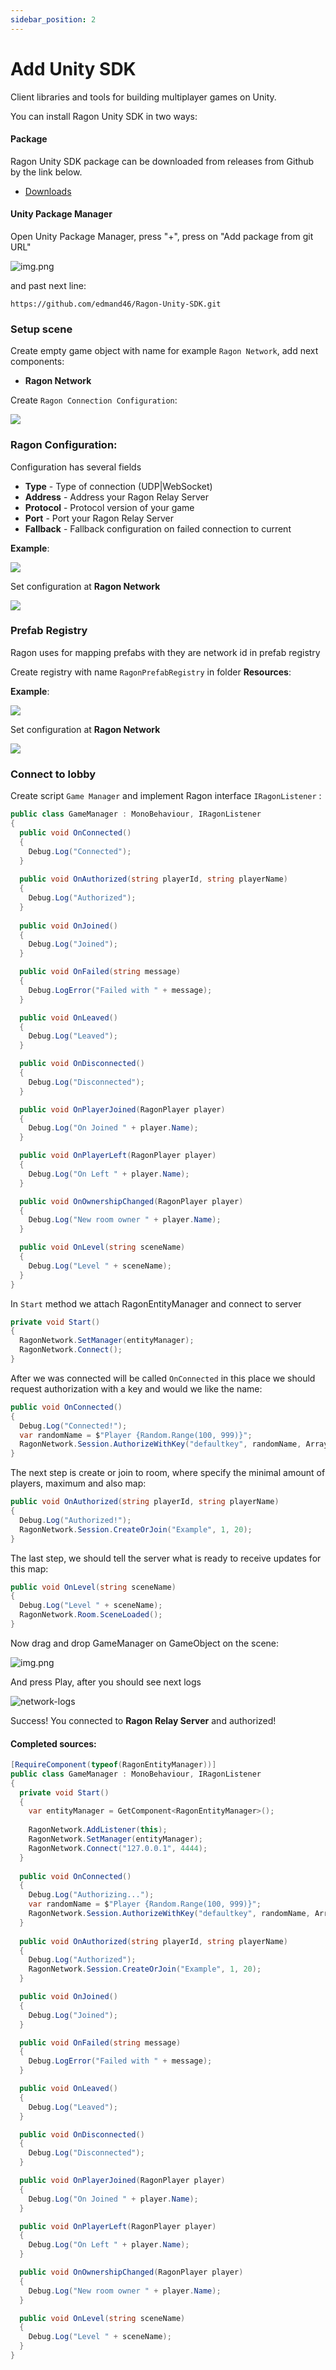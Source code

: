 ```yaml
---
sidebar_position: 2
---
```


# Add Unity SDK

Client libraries and tools for building multiplayer games on Unity.

You can install Ragon Unity SDK in two ways:

#### Package

Ragon Unity SDK package can be downloaded from releases from Github by the link below.

- [Downloads](https://github.com/edmand46/Ragon-Unity-SDK/releases)


#### Unity Package Manager

Open Unity Package Manager, press "+", press on "Add package from git URL"

![img.png](/img/upm_git_url.png)

and past next line:

```
https://github.com/edmand46/Ragon-Unity-SDK.git
```

### Setup scene

Create empty game object with name for example ``Ragon Network``, add next components:

- **Ragon Network**

Create ```Ragon Connection Configuration```:

<img src="/images/connection-configuration.png"></img>

### Ragon Configuration:

Configuration has several fields

- **Type** - Type of connection (UDP|WebSocket)
- **Address** - Address your Ragon Relay Server
- **Protocol** - Protocol version of your game
- **Port** - Port your Ragon Relay Server
- **Fallback** - Fallback configuration on failed connection to current

**Example**: 

<img src="/images/udp-configuration.png"></img>

Set configuration at **Ragon Network**

<img src="/images/network-component-with-config.png"></img>

### Prefab Registry

Ragon uses for mapping prefabs with they are network id in prefab registry

Create registry with name ```RagonPrefabRegistry``` in folder **Resources**:

**Example**:

![](/img/prefab-registry.png)

Set configuration at **Ragon Network**

<img src="/images/network-component-with-registry.png"></img>


### Connect to lobby

Create script ``Game Manager`` and implement Ragon interface ```IRagonListener``` :

```cs showLineNumbers
public class GameManager : MonoBehaviour, IRagonListener
{
  public void OnConnected()
  {
    Debug.Log("Connected");
  }
    
  public void OnAuthorized(string playerId, string playerName)
  {
    Debug.Log("Authorized");
  }
    
  public void OnJoined()
  {
    Debug.Log("Joined");
  }

  public void OnFailed(string message)
  {
    Debug.LogError("Failed with " + message);
  }

  public void OnLeaved()
  {
    Debug.Log("Leaved");
  }

  public void OnDisconnected()
  {
    Debug.Log("Disconnected");
  }

  public void OnPlayerJoined(RagonPlayer player)
  {
    Debug.Log("On Joined " + player.Name);
  }

  public void OnPlayerLeft(RagonPlayer player)
  {
    Debug.Log("On Left " + player.Name);
  }

  public void OnOwnershipChanged(RagonPlayer player)
  {
    Debug.Log("New room owner " + player.Name);
  }

  public void OnLevel(string sceneName)
  {
    Debug.Log("Level " + sceneName);
  }
}
```

In ```Start``` method we attach RagonEntityManager and connect to server

```cs
private void Start()
{
  RagonNetwork.SetManager(entityManager);
  RagonNetwork.Connect();
}
```

After we was connected will be called ```OnConnected``` in this place we should request authorization with a key and
would we like the name:

```cs
public void OnConnected()
{
  Debug.Log("Connected!");
  var randomName = $"Player {Random.Range(100, 999)}";
  RagonNetwork.Session.AuthorizeWithKey("defaultkey", randomName, Array.Empty<byte>());
}
```

The next step is create or join to room, where specify the minimal amount of players, maximum and also map:

```cs
public void OnAuthorized(string playerId, string playerName)
{
  Debug.Log("Authorized!");
  RagonNetwork.Session.CreateOrJoin("Example", 1, 20);
}
```

The last step, we should tell the server what is ready to receive updates for this map:

```cs
public void OnLevel(string sceneName)
{
  Debug.Log("Level " + sceneName);
  RagonNetwork.Room.SceneLoaded();
}
```

Now drag and drop GameManager on GameObject on the scene:

![img.png](/img/ragon-manager.png)

And press Play, after you should see next logs

![network-logs](/img/network-logs.png)

Success! You connected to **Ragon Relay Server** and authorized!

#### Completed sources:

```cs showLineNumbers
[RequireComponent(typeof(RagonEntityManager))]
public class GameManager : MonoBehaviour, IRagonListener
{
  private void Start()
  {
    var entityManager = GetComponent<RagonEntityManager>();
 
    RagonNetwork.AddListener(this);
    RagonNetwork.SetManager(entityManager);
    RagonNetwork.Connect("127.0.0.1", 4444);
  }
    
  public void OnConnected()
  {
    Debug.Log("Authorizing...");
    var randomName = $"Player {Random.Range(100, 999)}";
    RagonNetwork.Session.AuthorizeWithKey("defaultkey", randomName, Array.Empty<byte>());
  }
    
  public void OnAuthorized(string playerId, string playerName)
  {
    Debug.Log("Authorized");
    RagonNetwork.Session.CreateOrJoin("Example", 1, 20);
  }

  public void OnJoined()
  {
    Debug.Log("Joined");
  }

  public void OnFailed(string message)
  {
    Debug.LogError("Failed with " + message);
  }

  public void OnLeaved()
  {
    Debug.Log("Leaved");
  }

  public void OnDisconnected()
  {
    Debug.Log("Disconnected");
  }

  public void OnPlayerJoined(RagonPlayer player)
  {
    Debug.Log("On Joined " + player.Name);
  }

  public void OnPlayerLeft(RagonPlayer player)
  {
    Debug.Log("On Left " + player.Name);
  }

  public void OnOwnershipChanged(RagonPlayer player)
  {
    Debug.Log("New room owner " + player.Name);
  }

  public void OnLevel(string sceneName)
  {
    Debug.Log("Level " + sceneName);
  }
}
```